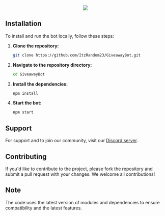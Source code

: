 <center><img src="https://capsule-render.vercel.app/api?type=waving&color=gradient&height=200&section=header&text=GiveawayBot&fontSize=80&fontAlignY=35&animation=twinkling&fontColor=gradient" /></center>

## Installation

To install and run the bot locally, follow these steps:

1. **Clone the repository:**
   ```bash
   git clone https://github.com/ItzRandom23/GiveawayBot.git
   ```

2. **Navigate to the repository directory:**
   ```bash
   cd GiveawayBot
   ```

3. **Install the dependencies:**
   ```bash
   npm install
   ```

4. **Start the bot:**
   ```bash
   npm start
   ```

## Support

For support and to join our community, visit our [Discord server](https://discord.gg/cool-music-support-925619107460698202).

## Contributing

If you'd like to contribute to the project, please fork the repository and submit a pull request with your changes. We welcome all contributions!

## Note

The code uses the latest version of modules and dependencies to ensure compatibility and the latest features.
